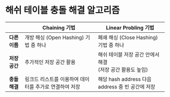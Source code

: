 # 해쉬 테이블 충돌 해결 알고리즘

|               | Chaining 기법                                          | Linear Probling 기법                                         |
| :-----------: | ------------------------------------------------------ | ------------------------------------------------------------ |
| **다른 이름** | 개방 해싱 (Open Hashing) 기법 중 하나                  | 폐쇄 해싱 (Close Hashing) 기법 중 하나                       |
| **저장 공간** | 추가적인 저장 공간 활용                                | 해쉬 테이블 저장 공간 안에서 해결 <br />(저장 공간 활용도 높임) |
| **충돌 해결** | 링크드 리스트를 이용하여 데이터를 추가로 연결하여 저장 | 해당 hash address 다음 address 중 빈 공간에 저장             |

